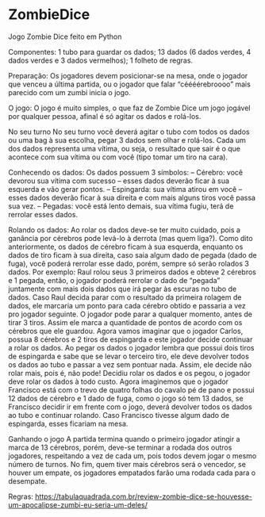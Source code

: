 # ZombieDice
 Jogo Zombie Dice feito em Python
 
Componentes:
 1 tubo para guardar os dados;
 13 dados (6 dados verdes, 4 dados verdes e 3 dados vermelhos);
 1 folheto de regras.
 
Preparação:
 Os jogadores devem posicionar-se na mesa, onde o jogador que venceu a última partida, ou o jogador que falar “céééérebroooo” mais parecido com um zumbi inicia o jogo.

O jogo:
 O jogo é muito simples, o que faz de Zombie Dice um jogo jogável por qualquer pessoa, afinal é só agitar os dados e rolá-los.

No seu turno
 No seu turno você deverá agitar o tubo com todos os dados ou uma bag à sua escolha, pegar 3 dados sem olhar e rolá-los. Cada um dos dados representa uma vítima, ou seja, o resultado que sair é o que acontece com sua vítima ou com você (tipo tomar um tiro na cara).

Conhecendo os dados:
 Os dados possuem 3 símbolos:
 – Cérebro: você devorou sua vítima com sucesso – esses dados deverão ficar à sua esquerda e vão gerar pontos.
 – Espingarda: sua vítima atirou em você – esses dados deverão ficar à sua direita e com mais alguns tiros você passa sua vez.
 – Pegadas: você está lento demais, sua vítima fugiu, terá de rerrolar esses dados.

Rolando os dados:
 Ao rolar os dados deve-se ter muito cuidado, pois a ganância por cérebros pode levá-lo à derrota (mas quem liga?). Como dito anteriormente, os dados de cérebro ficam à sua esquerda, enquanto os dados de tiro ficam à sua direita, caso saia algum dado de pegada (dado de fuga), você poderá rerrolar esse dado, porém, sempre só serão rolados 3 dados.
 Por exemplo: Raul rolou seus 3 primeiros dados e obteve 2 cérebros e 1 pegada, então, o jogador poderá rerrolar o dado de “pegada” juntamente com mais dois dados que irá pegar às escuras no tubo de dados. Caso Raul decida parar com o resultado da primeira rolagem de dados, ele marcaria um ponto para cada cérebro obtido e passaria a vez pro jogador seguinte. O jogador pode parar a qualquer momento, antes de tirar 3 tiros. Assim ele marca a quantidade de pontos de acordo com os cérebros que ele guardou.
Agora vamos imaginar que o jogador Carlos, possua 8 cérebros e 2 tiros de espingarda e este jogador decide continuar a rolar os dados. Ao pegar os dados o jogador lembra que possui dois tiros de espingarda e sabe que se levar o terceiro tiro, ele deve devolver todos os dados ao tubo e passar a vez sem pontuar nada. Assim, ele decide não rolar mais, pois é, não pode! Decidiu rolar os dados e os pegou, o jogador deve rolar os dados à todo custo.
 Agora imaginemos que o jogador Francisco está com o trevo de quatro folhas do cavalo pé de pano e possui 12 dados de cérebro e 1 dado de fuga, como o jogo só tem 13 dados, se Francisco decidir ir em frente com o jogo, deverá devolver todos os dados ao tubo e continuar rolando. Caso Francisco tivesse algum dado de espingarda, esses ficariam na mesa.

Ganhando o jogo
 A partida termina quando o primeiro jogador atingir a marca de 13 cérebros, porém, deve-se terminar a rodada dos outros jogadores, respeitando a vez de cada um, pois todos devem jogar o mesmo número de turnos.
 No fim, quem tiver mais cérebros será o vencedor, se houver um empate, os jogadores empatados farão uma rodada cada para o desempate.

Regras: https://tabulaquadrada.com.br/review-zombie-dice-se-houvesse-um-apocalipse-zumbi-eu-seria-um-deles/
